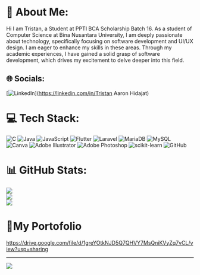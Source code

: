 # 💫 About Me:
Hi I am Tristan, a Student at PPTI BCA Scholarship Batch 16. As a student of Computer Science at Bina Nusantara University, I am deeply passionate about technology, specifically focusing on software development and UI/UX design. I am eager to enhance my skills in these areas. Through my academic experiences, I have gained a solid grasp of software development, which drives my excitement to delve deeper into this field.


## 🌐 Socials:
[![LinkedIn](https://img.shields.io/badge/LinkedIn-%230077B5.svg?logo=linkedin&logoColor=white)](https://linkedin.com/in/Tristan Aaron Hidajat) 

# 💻 Tech Stack:
![C](https://img.shields.io/badge/c-%2300599C.svg?style=flat&logo=c&logoColor=white) ![Java](https://img.shields.io/badge/java-%23ED8B00.svg?style=flat&logo=openjdk&logoColor=white) ![JavaScript](https://img.shields.io/badge/javascript-%23323330.svg?style=flat&logo=javascript&logoColor=%23F7DF1E) ![Flutter](https://img.shields.io/badge/Flutter-%2302569B.svg?style=flat&logo=Flutter&logoColor=white) ![Laravel](https://img.shields.io/badge/laravel-%23FF2D20.svg?style=flat&logo=laravel&logoColor=white) ![MariaDB](https://img.shields.io/badge/MariaDB-003545?style=flat&logo=mariadb&logoColor=white) ![MySQL](https://img.shields.io/badge/mysql-4479A1.svg?style=flat&logo=mysql&logoColor=white) ![Canva](https://img.shields.io/badge/Canva-%2300C4CC.svg?style=flat&logo=Canva&logoColor=white) ![Adobe Illustrator](https://img.shields.io/badge/adobe%20illustrator-%23FF9A00.svg?style=flat&logo=adobe%20illustrator&logoColor=white) ![Adobe Photoshop](https://img.shields.io/badge/adobe%20photoshop-%2331A8FF.svg?style=flat&logo=adobe%20photoshop&logoColor=white) ![scikit-learn](https://img.shields.io/badge/scikit--learn-%23F7931E.svg?style=flat&logo=scikit-learn&logoColor=white) ![GitHub](https://img.shields.io/badge/github-%23121011.svg?style=flat&logo=github&logoColor=white)
# 📊 GitHub Stats:
![](https://github-readme-stats.vercel.app/api?username=tris-arn&theme=gotham&hide_border=false&include_all_commits=true&count_private=false)<br/>
![](https://github-readme-streak-stats.herokuapp.com/?user=tris-arn&theme=gotham&hide_border=false)<br/>
![](https://github-readme-stats.vercel.app/api/top-langs/?username=tris-arn&theme=gotham&hide_border=false&include_all_commits=true&count_private=false&layout=compact)
# 👨My Portofolio
https://drive.google.com/file/d/1greYOtkNJD5Q7QHVY7MsQniKVyZq7vCL/view?usp=sharing


---
[![](https://visitcount.itsvg.in/api?id=tris-arn&icon=0&color=0)](https://visitcount.itsvg.in)

<!-- Proudly created with GPRM ( https://gprm.itsvg.in ) -->
